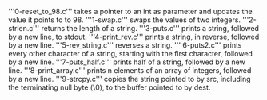 '''0-reset_to_98.c''' takes a pointer to an int as parameter and updates the value it points to to 98.
'''1-swap.c''' swaps the values of two integers.
'''2-strlen.c''' returns the length of a string.
'''3-puts.c''' prints a string, followed by a new line, to stdout.
'''4-print_rev.c''' prints a string, in reverse, followed by a new line.
'''5-rev_string.c''' reverses a string.
''' 6-puts2.c''' prints every other character of a string, starting with the first character, followed by a new line.
'''7-puts_half.c''' prints half of a string, followed by a new line.
'''8-print_array.c''' prints n elements of an array of integers, followed by a new line.
'''9-strcpy.c''' copies the string pointed to by src, including the terminating null byte (\0), to the buffer pointed to by dest.
